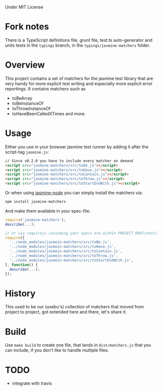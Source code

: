 Under MIT License

# Fork notes

There is a TypeScript definitions file, grunt file, test.ts auto-generator and units tests in the `typings` branch, in the `typings/jasmine-matchers` folder.

# Overview

This project contains a set of matchers for the jasmine test library
that are very handy for more explicit test writing and especially
more explicit error reportings.
It contains matchers such as
- toBeArray
- toBeInstanceOf
- toThrowInstanceOf
- toHaveBeenCalledXTimes
and more.

# Usage

Either you use in your browser jasmine test runner by adding it after the script-tag `jasmine.js`:

~~~html
// Since v0.2.0 you have to include every matcher on demand
<script src="jasmine-matchers/src/toBe.js"></script>
<script src="jasmine-matchers/src/toHave.js"></script>
<script src="jasmine-matchers/src/toContain.js"></script>
<script src="jasmine-matchers/src/toThrow.js"></script>
<script src="jasmine-matchers/src/toStartEndWith.js"></script>
~~~

Or when using [jasmine-node](https://github.com/mhevery/jasmine-node) you can simply install the matchers via:

~~~bash
npm install jasmine-matchers
~~~

And make them available in your spec-file:

~~~js
require('jasmine-matchers');
describe(...);

// or via requirejs (assuming your specs are within PROJECT_ROOT/test):
require([
  '../node_modules/jasmein-matchers/src/toBe.js',
  '../node_modules/jasmein-matchers/src/toHave.js',
  '../node_modules/jasmein-matchers/src/toContain.js',
  '../node_modules/jasmein-matchers/src/toThrow.js',
  '../node_modules/jasmein-matchers/src/toStartEndWith.js',
], function() {
  describe(...);
});
~~~

# History

This used to be our (uxebu's) collection of matchers that moved from project
to project, got extended here and there, let's share it.

# Build

Use `make build` to create one file, that lands in `dist/matchers.js`
that you can include, if you don't like to handle multiple files.

# TODO
- integrate with travis
